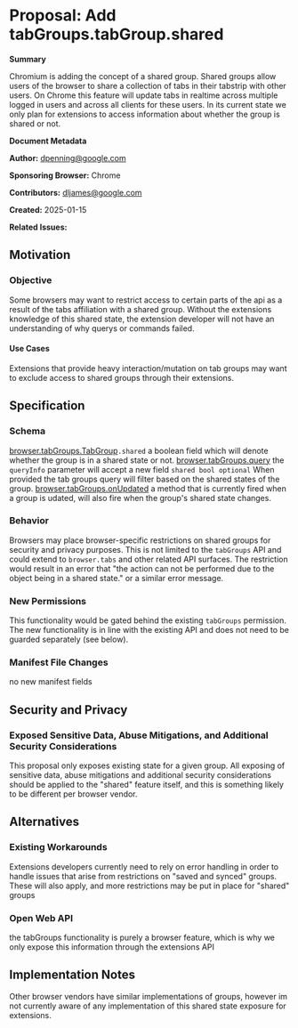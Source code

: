 # Proposal: Add tabGroups.tabGroup.shared

**Summary**

Chromium is adding the concept of a shared group. Shared groups allow users of the browser to share a collection of tabs in their tabstrip with other users.
On Chrome this feature will update tabs in realtime across multiple logged in users and across all clients for these users.
In its current state we only plan for extensions to access information about whether the group is shared or not.

**Document Metadata**

**Author:** dpenning@google.com

**Sponsoring Browser:** Chrome

**Contributors:** dljames@google.com

**Created:** 2025-01-15

**Related Issues:**

## Motivation

### Objective

Some browsers may want to restrict access to certain parts of the api as a result of the tabs affiliation with a shared group. Without the extensions knowledge of this shared state, the extension developer will not have an understanding of why querys or commands failed.

#### Use Cases

Extensions that provide heavy interaction/mutation on tab groups may want to exclude access to shared groups through their extensions.

## Specification

### Schema

[browser.tabGroups.TabGroup](https://developer.chrome.com/docs/extensions/reference/api/tabGroups#type-TabGroup)`.shared`
a boolean field which will denote whether the group is in a shared state or not.
[browser.tabGroups.query](https://developer.chrome.com/docs/extensions/reference/api/tabGroups#method-query)
the `queryInfo` parameter will accept a new field `shared bool optional` 
When provided the tab groups query will filter based on the shared states of the group.
[browser.tabGroups.onUpdated](https://developer.chrome.com/docs/extensions/reference/api/tabGroups#event-onUpdated)
a method that is currently fired when a group is udated, will also fire when the group's shared state changes.
### Behavior

Browsers may place browser-specific restrictions on shared groups for security and privacy purposes. This is not limited to the `tabGroups` API and could extend to `browser.tabs` and other related API surfaces. The restriction would result in an error that "the action can not be performed due to the object being in a shared state." or a similar error message.
### New Permissions

This functionality would be gated behind the existing `tabGroups` permission. The new functionality is in line with the existing API and does not need to be guarded separately (see below).
### Manifest File Changes

no new manifest fields

## Security and Privacy

### Exposed Sensitive Data, Abuse Mitigations, and Additional Security Considerations

This proposal only exposes existing state for a given group. All exposing of sensitive data, abuse mitigations and additional security considerations should be applied to the "shared" feature itself, and this is something likely to be different per browser vendor.

## Alternatives

### Existing Workarounds

Extensions developers currently need to rely on error handling in order to handle issues that arise from restrictions on "saved and synced" groups. These will also apply, and more restrictions may be 
put in place for "shared" groups

### Open Web API

the tabGroups functionality is purely a browser feature, which is why we only expose this information through the extensions API

## Implementation Notes

Other browser vendors have similar implementations of groups, however im not currently aware of any implementation of this shared state exposure for extensions.
